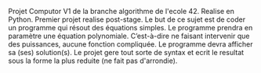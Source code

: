 Projet Computor V1 de la branche algorithme de l'ecole 42. Realise en Python. Premier projet realise post-stage.
Le but de ce sujet est de coder un programme qui résout des équations simples. Le programme prendra en paramètre une équation polynomiale. C’est-à-dire ne faisant intervenir que des puissances, aucune fonction compliquée. Le programme devra afficher sa (ses) solution(s).
Le projet gere tout sorte de syntax et ecrit le resultat sous la forme la plus reduite (ne fait pas d'arrondie).
